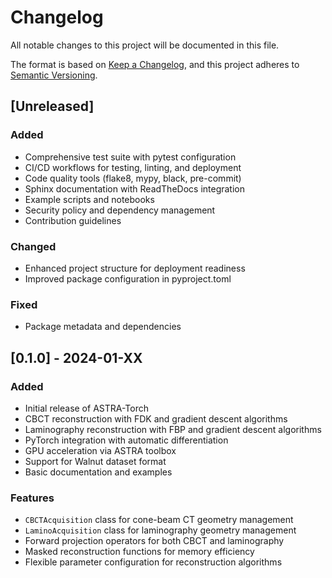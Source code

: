 # Changelog

All notable changes to this project will be documented in this file.

The format is based on [Keep a Changelog](https://keepachangelog.com/en/1.0.0/),
and this project adheres to [Semantic Versioning](https://semver.org/spec/v2.0.0.html).

## [Unreleased]

### Added
- Comprehensive test suite with pytest configuration
- CI/CD workflows for testing, linting, and deployment  
- Code quality tools (flake8, mypy, black, pre-commit)
- Sphinx documentation with ReadTheDocs integration
- Example scripts and notebooks
- Security policy and dependency management
- Contribution guidelines

### Changed
- Enhanced project structure for deployment readiness
- Improved package configuration in pyproject.toml

### Fixed
- Package metadata and dependencies

## [0.1.0] - 2024-01-XX

### Added
- Initial release of ASTRA-Torch
- CBCT reconstruction with FDK and gradient descent algorithms
- Laminography reconstruction with FBP and gradient descent algorithms
- PyTorch integration with automatic differentiation
- GPU acceleration via ASTRA toolbox
- Support for Walnut dataset format
- Basic documentation and examples

### Features
- `CBCTAcquisition` class for cone-beam CT geometry management
- `LaminoAcquisition` class for laminography geometry management
- Forward projection operators for both CBCT and laminography
- Masked reconstruction functions for memory efficiency
- Flexible parameter configuration for reconstruction algorithms
